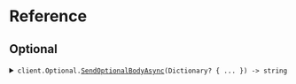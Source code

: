 # Reference
## Optional
<details><summary><code>client.Optional.<a href="/src/SeedObjectsWithImports/Optional/OptionalClient.cs">SendOptionalBodyAsync</a>(Dictionary<string, object?>? { ... }) -> string</code></summary>
<dl>
<dd>

#### 🔌 Usage

<dl>
<dd>

<dl>
<dd>

```csharp
await client.Optional.SendOptionalBodyAsync(
    new Dictionary<string, object?>()
    {
        {
            "string",
            new Dictionary<object, object?>() { { "key", "value" } }
        },
    }
);
```
</dd>
</dl>
</dd>
</dl>

#### ⚙️ Parameters

<dl>
<dd>

<dl>
<dd>

**request:** `Dictionary<string, object?>?` 
    
</dd>
</dl>
</dd>
</dl>


</dd>
</dl>
</details>
